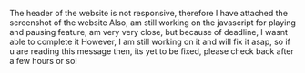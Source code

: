 The header of the website is not responsive, therefore I have attached the screenshot of the website
Also, am still working on the javascript for playing and pausing feature, am very very close, but because of deadline, I wasnt able to complete it
However, I am still working on it and will fix it asap, so if u are reading this message then, its yet to be fixed, please check back after a few hours or so!
